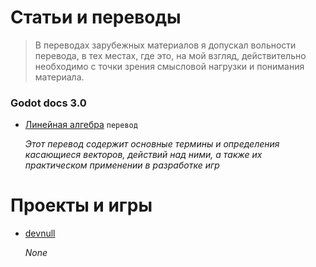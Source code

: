 # Статьи и переводы

> В переводах зарубежных материалов я допускал вольности перевода, в тех местах, где это, на мой взгляд, действительно необходимо с точки зрения смысловой нагрузки и понимания материала. 

### Godot docs 3.0
* [Линейная алгебра](/godot/vector2D) `перевод`
  
  _Этот перевод содержит основные термины и определения касающиеся векторов, действий над ними, а также их практическом применении в разработке игр_
  
# Проекты и игры
- [devnull](https://pages.github.com/)
  
  _None_
